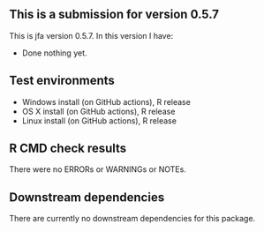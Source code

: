 ## This is a submission for version 0.5.7
This is jfa version 0.5.7. In this version I have:

* Done nothing yet.

## Test environments
* Windows install (on GitHub actions), R release
* OS X install (on GitHub actions), R release
* Linux install (on GitHub actions), R release

## R CMD check results
There were no ERRORs or WARNINGs or NOTEs. 

## Downstream dependencies
There are currently no downstream dependencies for this package.